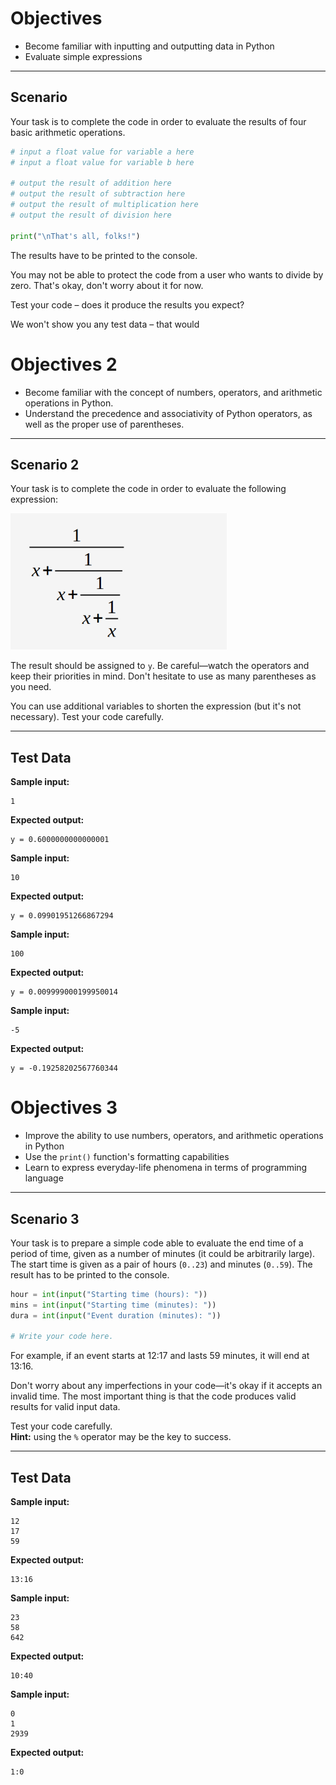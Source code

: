 # Objectives

- Become familiar with inputting and outputting data in Python
- Evaluate simple expressions

---

## Scenario

Your task is to complete the code in order to evaluate the results of four basic arithmetic operations.

```python
# input a float value for variable a here
# input a float value for variable b here

# output the result of addition here
# output the result of subtraction here
# output the result of multiplication here
# output the result of division here

print("\nThat's all, folks!")
```

The results have to be printed to the console.

You may not be able to protect the code from a user who wants to divide by zero. That's okay, don't worry about it for now.

Test your code – does it produce the results you expect?

We won't show you any test data – that would

# Objectives 2

- Become familiar with the concept of numbers, operators, and arithmetic operations in Python.
- Understand the precedence and associativity of Python operators, as well as the proper use of parentheses.

---

## Scenario 2

Your task is to complete the code in order to evaluate the following expression:

![Continued Fraction](./equation.PNG)

The result should be assigned to `y`. Be careful—watch the operators and keep their priorities in mind. Don't hesitate to use as many parentheses as you need.

You can use additional variables to shorten the expression (but it's not necessary). Test your code carefully.

---

## Test Data

**Sample input:**  
```
1
```
**Expected output:**  
```
y = 0.6000000000000001
```

**Sample input:**  
```
10
```
**Expected output:**  
```
y = 0.09901951266867294
```

**Sample input:**  
```
100
```
**Expected output:**  
```
y = 0.009999000199950014
```

**Sample input:**  
```
-5
```
**Expected output:**  
```
y = -0.19258202567760344
```

# Objectives 3

- Improve the ability to use numbers, operators, and arithmetic operations in Python
- Use the `print()` function's formatting capabilities
- Learn to express everyday-life phenomena in terms of programming language

---

## Scenario 3

Your task is to prepare a simple code able to evaluate the end time of a period of time, given as a number of minutes (it could be arbitrarily large). The start time is given as a pair of hours (`0..23`) and minutes (`0..59`). The result has to be printed to the console.

```python
hour = int(input("Starting time (hours): "))
mins = int(input("Starting time (minutes): "))
dura = int(input("Event duration (minutes): "))

# Write your code here.
```

For example, if an event starts at 12:17 and lasts 59 minutes, it will end at 13:16.

Don't worry about any imperfections in your code—it's okay if it accepts an invalid time. The most important thing is that the code produces valid results for valid input data.

Test your code carefully.  
**Hint:** using the `%` operator may be the key to success.

---

## Test Data

**Sample input:**
```
12
17
59
```
**Expected output:**
```
13:16
```

**Sample input:**
```
23
58
642
```
**Expected output:**
```
10:40
```

**Sample input:**
```
0
1
2939
```
**Expected output:**
```
1:0
```